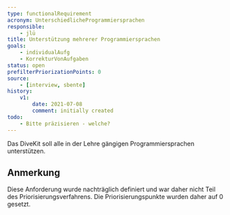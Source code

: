 ```yaml
---
type: functionalRequirement
acronym: UnterschiedlicheProgrammiersprachen
responsible: 
    - jlü
title: Unterstützung mehrerer Programmiersprachen
goals: 
    - individualAufg
    - KorrekturVonAufgaben
status: open
prefilterPriorizationPoints: 0
source:
    - [interview, sbente]
history:
    v1:
        date: 2021-07-08
        comment: initially created
todo: 
    - Bitte präzisieren - welche?
---
```


Das DiveKit soll alle in der Lehre gängigen Programmiersprachen unterstützen.

## Anmerkung
Diese Anforderung wurde nachträglich definiert und war daher nicht Teil des Priorisierungsverfahrens. Die Priorisierungspunkte wurden daher auf 0 gesetzt.
